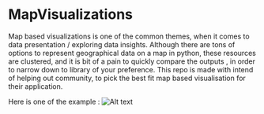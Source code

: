 # MapVisualizations
Map based visualizations is one of the common themes, when it comes to data presentation / exploring data insights.
Although there are tons of options to represent geographical data on a map in python, these resources are clustered, and it is
bit of a pain to quickly compare the outputs , in order to narrow down to library of your preference.
This repo is made with intend of helping out community, to pick the best fit map based visualisation for their application.

Here is one of the example :
![Alt text](relative/path/to/img.jpg?raw=true "Title")
